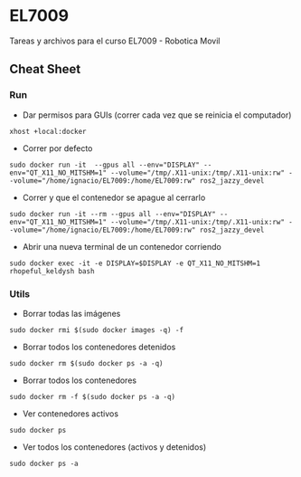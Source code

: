 # EL7009
Tareas y archivos para el curso EL7009 - Robotica Movil


## Cheat Sheet


### Run
- Dar permisos para GUIs (correr cada vez que se reinicia el computador)
```
xhost +local:docker
```

- Correr por defecto
```
sudo docker run -it  --gpus all --env="DISPLAY" --env="QT_X11_NO_MITSHM=1" --volume="/tmp/.X11-unix:/tmp/.X11-unix:rw" --volume="/home/ignacio/EL7009:/home/EL7009:rw" ros2_jazzy_devel
```


- Correr y que el contenedor se apague al cerrarlo
```
sudo docker run -it --rm --gpus all --env="DISPLAY" --env="QT_X11_NO_MITSHM=1" --volume="/tmp/.X11-unix:/tmp/.X11-unix:rw" --volume="/home/ignacio/EL7009:/home/EL7009:rw" ros2_jazzy_devel
```

- Abrir una nueva terminal de un contenedor corriendo
```
sudo docker exec -it -e DISPLAY=$DISPLAY -e QT_X11_NO_MITSHM=1 rhopeful_keldysh bash
```


### Utils
- Borrar todas las imágenes 
```
sudo docker rmi $(sudo docker images -q) -f
```

- Borrar todos los contenedores detenidos
```
sudo docker rm $(sudo docker ps -a -q)
```

- Borrar todos los contenedores 
```
sudo docker rm -f $(sudo docker ps -a -q)
```

- Ver contenedores activos
```
sudo docker ps
```

- Ver todos los contenedores (activos y detenidos)
```
sudo docker ps -a
```
